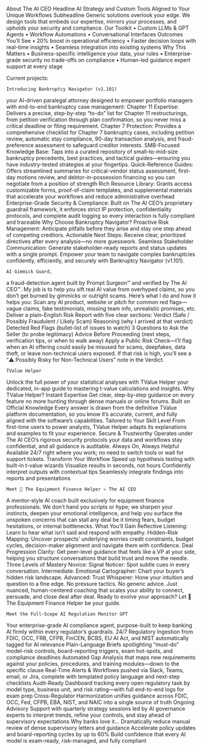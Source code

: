 About The AI CEO
Headline
AI Strategy and Custom Tools Aligned to Your Unique Workflows
Subheadline
Generic solutions overlook your edge. We design tools that embeds our expertise, mirrors your processes, and upholds your security and compliance.
Our Toolkit
• Custom LLMs & GPT Agents
• Workflow Automations
• Conversational Interfaces
Outcomes You’ll See
• 20% boost in operational efficiency
• Faster decision loops with real-time insights
• Seamless integration into existing systems
Why This Matters
• Business-specific intelligence your data, your rules
• Enterprise-grade security no trade-offs on compliance
• Human-led guidance expert support at every stage


Current projects:

	Introducing Bankruptcy Navigator (v1.101) 
your AI-driven paralegal attorney designed to empower portfolio managers with end-to-end bankruptcy case management:
Chapter 11 Expertise: Delivers a precise, step-by-step “to-do” list for Chapter 11 restructurings, from petition verification through plan confirmation, so you never miss a critical deadline or filing requirement.
Chapter 7 Protection: Provides a comprehensive checklist for Chapter 7 bankruptcy cases, including petition review, automatic stay compliance, 90-day transaction analysis, and fraud-preference assessment to safeguard creditor interests.
SMB-Focused Knowledge Base: Taps into a curated repository of small-to-mid-size bankruptcy precedents, best practices, and tactical guides—ensuring you have industry-tested strategies at your fingertips.
Quick-Reference Guides: Offers streamlined summaries for critical-vendor status assessment, first-day motions review, and debtor-in-possession financing so you can negotiate from a position of strength
Rich Resource Library: Grants access customizable forms, proof-of-claim templates, and supplemental materials that accelerate your workflows and reduce administrative overhead
Enterprise-Grade Security & Compliance: Built on The AI CEO’s proprietary guardrail framework, it enforces strict IP protection, confidentiality protocols, and complete audit logging so every interaction is fully compliant and traceable
Why Choose Bankruptcy Navigator?
Proactive Risk Management: Anticipate pitfalls before they arise and stay one step ahead of competing creditors.
Actionable Next Steps: Receive clear, prioritized directives after every analysis—no more guesswork.
Seamless Stakeholder Communication: Generate stakeholder-ready reports and status updates with a single prompt.
Empower your team to navigate complex bankruptcies confidently, efficiently, and securely with Bankruptcy Navigator (v1.101).


	AI Gimmick Guard, 
a fraud-detection agent built by Prompt Surgeon™ and verified by The AI CEO™. My job is to help you sift real AI value from overhyped claims, so you don’t get burned by gimmicks or outright scams.
Here’s what I do and how it helps you:
Scan any AI product, website or pitch for common red flags—vague claims, fake testimonials, missing team info, unrealistic promises, etc.
Deliver a plain-English Risk Report with five clear sections:
Verdict (Safe / Possibly Fraudulent / Likely Scam)
Reasoning (why I arrived at that verdict)
Detected Red Flags (bullet-list of issues to watch)
3 Questions to Ask the Seller (to probe legitimacy)
Advice Before Proceeding (next steps, verification tips, or when to walk away)
Apply a Public Risk Check—I’ll flag when an AI offering could easily be misused for scams, deepfakes, data theft, or leave non-technical users exposed. 
If that risk is high, you’ll see a “⚠️ Possibly Risky for Non-Technical Users” note in the Verdict.

	TValue Helper
Unlock the full power of your statistical analyses with TValue Helper your dedicated, in-app guide to mastering t-value calculations and insights.
Why TValue Helper?
Instant Expertise
Get clear, step-by-step guidance on every feature no more hunting through dense manuals or online forums.
Built on Official Knowledge
Every answer is drawn from the definitive TValue platform documentation, so you know it’s accurate, current, and fully aligned with the software’s capabilities.
Tailored to Your Skill Level
From first-time users to power analysts, TValue Helper adapts its explanations and examples to fit your experience.
Secure & Trustworthy
Operates under The AI CEO’s rigorous security protocols your data and workflows stay confidential, and all guidance is auditable.
Always On, Always Helpful
Available 24/7 right where you work; no need to switch tools or wait for support tickets.
Transform Your Workflow
Speed up hypothesis testing with built-in t-value wizards
Visualize results in seconds, not hours
 Confidently interpret outputs with contextual tips
 Seamlessly integrate findings into reports and presentations


	Meet 🧠 The Equipment Finance Helper ♾️ The AI CEO
A mentor-style AI coach built exclusively for equipment finance professionals. We don’t hand you scripts or hype; we sharpen your instincts, deepen your emotional intelligence, and help you surface the unspoken concerns that can stall any deal be it timing fears, budget hesitations, or internal bottlenecks.
What You’ll Gain
Reflective Listening: Learn to hear what isn’t said and respond with empathy.
Hidden-Risk Mapping: Uncover prospects’ underlying worries credit constraints, budget cycles, decision-maker alignment and navigate them with confidence.
Deal Progression Clarity: Get peer-level guidance that feels like a VP at your side, helping you structure conversations that build trust and move the needle.
Three Levels of Mastery
Novice: Signal Noticer: Spot subtle cues in every conversation.
Intermediate: Emotional Cartographer: Chart your buyer’s hidden risk landscape.
Advanced: Trust Whisperer: Hone your intuition and question to a fine edge.
No pressure tactics. No generic advice. Just nuanced, human-centered coaching that scales your ability to connect, persuade, and close deal after deal.
Ready to evolve your approach? Let 🧠 The Equipment Finance Helper be your guide.

	Meet the Full-Scope AI Regulation Monitor GPT
Your enterprise-grade AI compliance agent, purpose-built to keep banking AI firmly within every regulator’s guardrails.
24/7 Regulatory Ingestion from FDIC, OCC, FRB, CFPB, FinCEN, BCBS, EU AI Act, and NIST automatically tagged for AI relevance 
Plain-Language Briefs spotlighting “must-do” model-risk controls, board-reporting triggers, exam hot-spots, and compliance deadlines 
Automated Gap Analysis that maps new requirements against your policies, procedures, and training modules—down to the specific clause 
Real-Time Alerts & Workflows pushed via Slack, Teams, email, or Jira, complete with templated policy language and next-step checklists 
Audit-Ready Dashboard tracking every open regulatory task by model type, business unit, and risk rating—with full end-to-end logs for exam prep 
Cross-Regulator Harmonization unifies guidance across FDIC, OCC, Fed, CFPB, EBA, NIST, and NAIC into a single source of truth 
Ongoing Advisory Support with quarterly strategy sessions led by AI governance experts to interpret trends, refine your controls, and stay ahead of supervisory expectations 
Why banks love it…
Dramatically reduce manual review of dense supervisory letters and guidance 
Accelerate policy updates and board-reporting cycles by up to 60% 
Build confidence that every AI model is exam-ready, risk-managed, and fully compliant